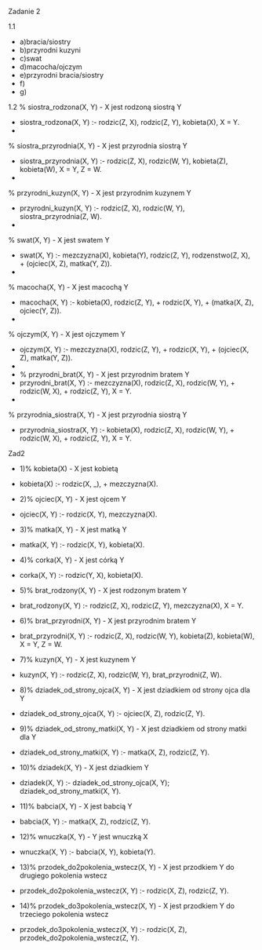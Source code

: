Zadanie 2

1.1
- a)bracia/siostry
- b)przyrodni kuzyni
- c)swat
- d)macocha/ojczym
- e)przyrodni bracia/siostry
- f)
- g)

1.2
% siostra_rodzona(X, Y) - X jest rodzoną siostrą Y
- siostra_rodzona(X, Y) :- rodzic(Z, X), rodzic(Z, Y), kobieta(X), X \= Y.
- 
% siostra_przyrodnia(X, Y) - X jest przyrodnia siostrą Y
- siostra_przyrodnia(X, Y) :- rodzic(Z, X), rodzic(W, Y), kobieta(Z), kobieta(W), X \= Y, Z \= W.
- 
% przyrodni_kuzyn(X, Y) - X jest przyrodnim kuzynem Y
- przyrodni_kuzyn(X, Y) :- rodzic(Z, X), rodzic(W, Y), siostra_przyrodnia(Z, W).
- 
% swat(X, Y) - X jest swatem Y
- swat(X, Y) :- mezczyzna(X), kobieta(Y), rodzic(Z, Y), rodzenstwo(Z, X), \+ (ojciec(X, Z), matka(Y, Z)).
- 
% macocha(X, Y) - X jest macochą Y
- macocha(X, Y) :- kobieta(X), rodzic(Z, Y), \+ rodzic(X, Y), \+ (matka(X, Z), ojciec(Y, Z)).
- 
% ojczym(X, Y) - X jest ojczymem Y
- ojczym(X, Y) :- mezczyzna(X), rodzic(Z, Y), \+ rodzic(X, Y), \+ (ojciec(X, Z), matka(Y, Z)).
- 
- % przyrodni_brat(X, Y) - X jest przyrodnim bratem Y
- przyrodni_brat(X, Y) :- mezczyzna(X), rodzic(Z, X), rodzic(W, Y), \+ rodzic(W, X), \+ rodzic(Z, Y), X \= Y.
-
% przyrodnia_siostra(X, Y) - X jest przyrodnia siostrą Y
- przyrodnia_siostra(X, Y) :- kobieta(X), rodzic(Z, X), rodzic(W, Y), \+ rodzic(W, X), \+ rodzic(Z, Y), X \= Y.



Zad2
- 1)% kobieta(X) - X jest kobietą
- kobieta(X) :- rodzic(X, _), \+ mezczyzna(X).
- 2)% ojciec(X, Y) - X jest ojcem Y
- ojciec(X, Y) :- rodzic(X, Y), mezczyzna(X).
- 3)% matka(X, Y) - X jest matką Y
- matka(X, Y) :- rodzic(X, Y), kobieta(X).

- 4)% corka(X, Y) - X jest córką Y
- corka(X, Y) :- rodzic(Y, X), kobieta(X).

- 5)% brat_rodzony(X, Y) - X jest rodzonym bratem Y
- brat_rodzony(X, Y) :- rodzic(Z, X), rodzic(Z, Y), mezczyzna(X), X \= Y.

- 6)% brat_przyrodni(X, Y) - X jest przyrodnim bratem Y
- brat_przyrodni(X, Y) :- rodzic(Z, X), rodzic(W, Y), kobieta(Z), kobieta(W), X \= Y, Z \= W.

- 7)% kuzyn(X, Y) - X jest kuzynem Y
- kuzyn(X, Y) :- rodzic(Z, X), rodzic(W, Y), brat_przyrodni(Z, W).

- 8)% dziadek_od_strony_ojca(X, Y) - X jest dziadkiem od strony ojca dla Y
- dziadek_od_strony_ojca(X, Y) :- ojciec(X, Z), rodzic(Z, Y).

- 9)% dziadek_od_strony_matki(X, Y) - X jest dziadkiem od strony matki dla Y
- dziadek_od_strony_matki(X, Y) :- matka(X, Z), rodzic(Z, Y).

- 10)% dziadek(X, Y) - X jest dziadkiem Y
- dziadek(X, Y) :- dziadek_od_strony_ojca(X, Y); dziadek_od_strony_matki(X, Y).

- 11)% babcia(X, Y) - X jest babcią Y
- babcia(X, Y) :- matka(X, Z), rodzic(Z, Y).

- 12)% wnuczka(X, Y) - Y jest wnuczką X
- wnuczka(X, Y) :- babcia(X, Y), kobieta(Y).

- 13)% przodek_do2pokolenia_wstecz(X, Y) - X jest przodkiem Y do drugiego pokolenia wstecz
- przodek_do2pokolenia_wstecz(X, Y) :- rodzic(X, Z), rodzic(Z, Y).

- 14)% przodek_do3pokolenia_wstecz(X, Y) - X jest przodkiem Y do trzeciego pokolenia wstecz
- przodek_do3pokolenia_wstecz(X, Y) :- rodzic(X, Z), przodek_do2pokolenia_wstecz(Z, Y).
